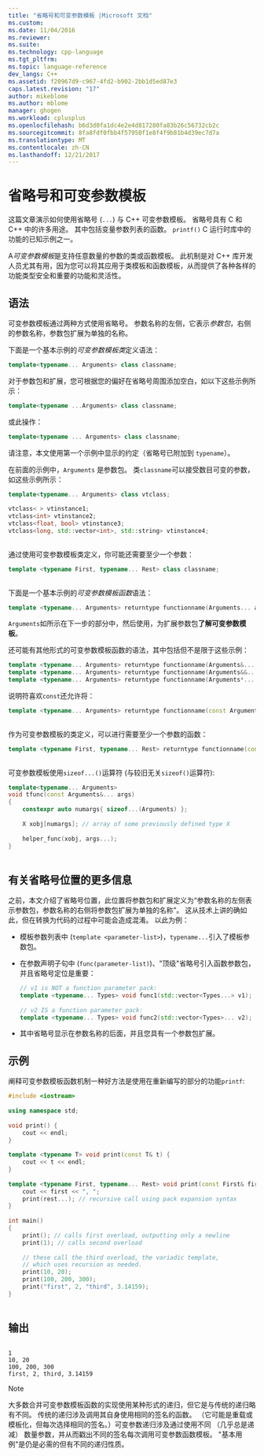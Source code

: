 ```yaml
---
title: "省略号和可变参数模板 |Microsoft 文档"
ms.custom: 
ms.date: 11/04/2016
ms.reviewer: 
ms.suite: 
ms.technology: cpp-language
ms.tgt_pltfrm: 
ms.topic: language-reference
dev_langs: C++
ms.assetid: f20967d9-c967-4fd2-b902-2bb1d5ed87e3
caps.latest.revision: "17"
author: mikeblome
ms.author: mblome
manager: ghogen
ms.workload: cplusplus
ms.openlocfilehash: b6d3d0fa1dc4e2e4d817280fa83b26c56732cb2c
ms.sourcegitcommit: 8fa8fdf0fbb4f57950f1e8f4f9b81b4d39ec7d7a
ms.translationtype: MT
ms.contentlocale: zh-CN
ms.lasthandoff: 12/21/2017
---
```

# <a name="ellipses-and-variadic-templates"></a>省略号和可变参数模板
这篇文章演示如何使用省略号 (`...`) 与 C++ 可变参数模板。 省略号具有 C 和 C++ 中的许多用途。 其中包括变量参数列表的函数。 `printf()` C 运行时库中的功能的已知示例之一。  
  
 A*可变参数模板*是支持任意数量的参数的类或函数模板。 此机制是对 C++ 库开发人员尤其有用，因为您可以将其应用于类模板和函数模板，从而提供了各种各样的功能类型安全和重要的功能和灵活性。  
  
## <a name="syntax"></a>语法  
 可变参数模板通过两种方式使用省略号。 参数名称的左侧，它表示*参数包*，右侧的参数名称，参数包扩展为单独的名称。  
  
 下面是一个基本示例的*可变参数模板类*定义语法：  
  
```cpp  
template<typename... Arguments> class classname;  
```  
  
 对于参数包和扩展，您可根据您的偏好在省略号周围添加空白，如以下这些示例所示：  
  
```cpp  
template<typename ...Arguments> class classname;  
```  
  
 或此操作：  
  
```cpp  
template<typename ... Arguments> class classname;  
```  
  
 请注意，本文使用第一个示例中显示的约定（省略号已附加到 `typename`）。  
  
 在前面的示例中，`Arguments` 是参数包。 类`classname`可以接受数目可变的参数，如这些示例所示：  
  
```cpp  
template<typename... Arguments> class vtclass;  
  
vtclass< > vtinstance1;  
vtclass<int> vtinstance2;  
vtclass<float, bool> vtinstance3;  
vtclass<long, std::vector<int>, std::string> vtinstance4;  
  
```  
  
 通过使用可变参数模板类定义，你可能还需要至少一个参数：  
  
```cpp  
template <typename First, typename... Rest> class classname;  
  
```  
  
 下面是一个基本示例的*可变参数模板函数*语法：  
  
```cpp  
template <typename... Arguments> returntype functionname(Arguments... args);  
```  
  
 `Arguments`如所示在下一步的部分中，然后使用，为扩展参数包**了解可变参数模板**。  
  
 还可能有其他形式的可变参数模板函数的语法，其中包括但不是限于这些示例：  
  
```cpp  
template <typename... Arguments> returntype functionname(Arguments&... args);   
template <typename... Arguments> returntype functionname(Arguments&&... args);  
template <typename... Arguments> returntype functionname(Arguments*... args);  
```  
  
 说明符喜欢`const`还允许将：  
  
```cpp  
template <typename... Arguments> returntype functionname(const Arguments&... args);  
  
```  
  
 作为可变参数模板的类定义，可以进行需要至少一个参数的函数：  
  
```cpp  
template <typename First, typename... Rest> returntype functionname(const First& first, const Rest&... args);  
  
```  
  
 可变参数模板使用`sizeof...()`运算符 (与较旧无关`sizeof()`运算符):  
  
```cpp  
template<typename... Arguments>  
void tfunc(const Arguments&... args)  
{  
    constexpr auto numargs{ sizeof...(Arguments) };  
  
    X xobj[numargs]; // array of some previously defined type X  
  
    helper_func(xobj, args...);  
}  
  
```  
  
## <a name="more-about-ellipsis-placement"></a>有关省略号位置的更多信息  
 之前，本文介绍了省略号位置，此位置将参数包和扩展定义为“参数名称的左侧表示参数包，参数名称的右侧将参数包扩展为单独的名称”。 这从技术上讲的确如此，但在转换为代码的过程中可能会造成混淆。 以此为例：  
  
-   模板参数列表中 (`template <parameter-list>`)，`typename...`引入了模板参数包。  
  
-   在参数声明子句中 (`func(parameter-list)`)、"顶级"省略号引入函数参数包，并且省略号定位是重要：  
  
    ```cpp  
    // v1 is NOT a function parameter pack:  
    template <typename... Types> void func1(std::vector<Types...> v1);   
  
    // v2 IS a function parameter pack:  
    template <typename... Types> void func2(std::vector<Types>... v2);   
    ```  
  
-   其中省略号显示在参数名称的后面，并且您具有一个参数包扩展。  
  
## <a name="example"></a>示例  
 阐释可变参数模板函数机制一种好方法是使用在重新编写的部分的功能`printf`:  
  
```cpp  
#include <iostream>  
  
using namespace std;  
  
void print() {  
    cout << endl;  
}  
  
template <typename T> void print(const T& t) {  
    cout << t << endl;  
}  
  
template <typename First, typename... Rest> void print(const First& first, const Rest&... rest) {  
    cout << first << ", ";  
    print(rest...); // recursive call using pack expansion syntax  
}  
  
int main()  
{  
    print(); // calls first overload, outputting only a newline  
    print(1); // calls second overload  
  
    // these call the third overload, the variadic template,   
    // which uses recursion as needed.  
    print(10, 20);  
    print(100, 200, 300);  
    print("first", 2, "third", 3.14159);  
}  
  
```  
  
## <a name="output"></a>输出  
  
```  
  
1  
10, 20  
100, 200, 300  
first, 2, third, 3.14159  
```  
  
> [!NOTE]
>  大多数合并可变参数模板函数的实现使用某种形式的递归，但它是与传统的递归略有不同。  传统的递归涉及调用其自身使用相同的签名的函数。 （它可能是重载或模板化，但每次选择相同的签名。）可变参数递归涉及通过使用不同 （几乎总是递减） 数量参数，并从而戳出不同的签名每次调用可变参数函数模板。 "基本用例"是仍是必需的但有不同的递归性质。  
  
